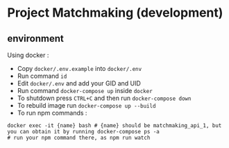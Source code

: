 # Project Matchmaking (development)

## environment

Using docker :

- Copy `docker/.env.example` into `docker/.env`
- Run command `id`
- Edit `docker/.env` and add your GID and UID
- Run command `docker-compose up` inside `docker`
- To shutdown press `CTRL+C` and then run `docker-compose down`
- To rebuild image run `docker-compose up --build`
- To run npm commands :
```
docker exec -it {name} bash # {name} should be matchmaking_api_1, but you can obtain it by running docker-compose ps -a
# run your npm command there, as npm run watch
```
